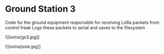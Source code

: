 # Ground Station 3

Code for the ground equipment responsible for receiving LoRa packets from control freak
Logs these packets to serial and saves to the filesystem

![[extra/gs3.jpg]]

![[extra/pole.jpg]]
